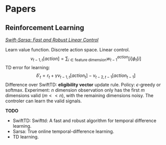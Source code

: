 # Papers

## Reinforcement Learning

[*Swift-Sarsa: Fast and Robust Linear Control*](https://www.arxiv.org/abs/2507.19539)

Learn value function. Discrete action space. Linear control.
$$v_{t-1,t}[action] = \sum_{i\in\text{feature dimension}}w^{action}_{t-1}[i]\phi_t[i]$$
TD error for learning:
$$\delta'_t = r_t + \gamma v_{t-1,t}[action_t] - v_{t-2, t-1}[action_{t-1}]$$
Difference over SwiftTD: **eligibility vector** update rule. Policy: $\epsilon$-greedy or softmax. Experiment: $n$ dimension observation only has the first $m$ dimensions valid ($m << n$), with the remaining dimensions noisy. The controler can learn the valid signals.

**TODO**
- SwiftTD: Swifttd: A fast and robust algorithm for temporal difference learning.
- Sarsa: True online temporal-difference learning.
- TD learning.